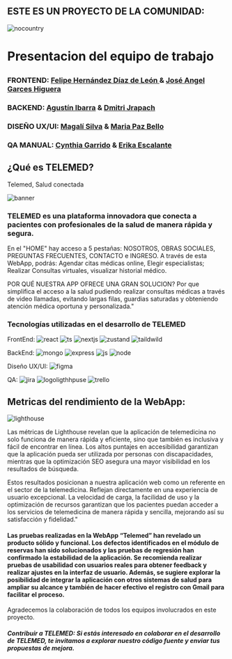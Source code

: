 ## ESTE ES UN PROYECTO DE LA COMUNIDAD:
  ![nocountry](https://github.com/user-attachments/assets/1944147c-7df8-4ca4-8299-0dce040c1218)

# <p>Presentacion del equipo de trabajo <br>
### FRONTEND: [Felipe Hernández Díaz de León ](https://github.com/fhdzleon) & [José Angel Garces Higuera](https://github.com/Chech3) 
### BACKEND: [Agustín Ibarra](https://github.com/Agustin-Ibarra) &  [Dmitri Jrapach](https://github.com/DmitriJrapach) 
### DISEÑO UX/UI: [Magalí Silva](https://github.com/MagaliS-UXUI) & [Maria Paz Bello](https://www.behance.net/mariapazbello)
### QA MANUAL:   [Cynthia Garrido](https://www.linkedin/in/cynthia-garrido) & [Erika Escalante](https://github.com/Kaeri1708)

## ¿Qué es TELEMED? 
Telemed, Salud conectada

![banner](https://github.com/user-attachments/assets/49994382-47cb-44d2-a2d2-19a2b722b281)


### TELEMED es una plataforma innovadora que conecta a pacientes con profesionales de la salud de manera rápida y segura. 
En el "HOME" hay acceso a 5 pestañas: NOSOTROS, OBRAS SOCIALES, PREGUNTAS FRECUENTES, CONTACTO e INGRESO.
A través de esta WebApp, podrás:
Agendar citas médicas online, Elegir especialistas; Realizar Consultas virtuales, visualizar historial médico.

POR QUÉ NUESTRA APP OFRECE UNA GRAN SOLUCION? Por que simplifica el acceso a la salud pudiendo realizar consultas médicas a través de video llamadas, evitando largas filas, guardias saturadas y obteniendo atención médica oportuna y personalizada."


### Tecnologías utilizadas en el desarrollo de TELEMED
FrontEnd: 
![react](https://github.com/user-attachments/assets/406db800-0846-432e-8f78-24fd87529ea9)
![ts](https://github.com/user-attachments/assets/d52b07e0-f35d-4a9a-b7b3-3042c6a32a1d)
![nextjs](https://github.com/user-attachments/assets/40a2ba66-a406-48f2-bdae-a113e6dc1f73)
![zustand](https://github.com/user-attachments/assets/59888fd3-c939-4220-a1e2-b42955a0696e)
![taildwild](https://github.com/user-attachments/assets/032fce8d-3ac1-4d98-aed3-746ee93aa810)

BackEnd:
![mongo](https://github.com/user-attachments/assets/4dd0ef6a-eb50-4086-9541-bab3041932ad)
![express](https://github.com/user-attachments/assets/b75728ae-4199-4926-92da-e53c6c58dff1)
![js](https://github.com/user-attachments/assets/cc2194ba-d171-449a-93fe-b4d1368575d4)
![node](https://github.com/user-attachments/assets/a55f43d6-2fa8-4219-a88e-684329f62d3a)

Diseño UX/UI:
![figma](https://github.com/user-attachments/assets/c8bef994-b179-46cc-a69b-d63cdbc87865)

QA:
![jira](https://github.com/user-attachments/assets/2236ea5c-a080-4629-9d8b-c311bc3b39de)
![logoligthhpuse](https://github.com/user-attachments/assets/3b0c3cfb-e70c-4d28-ba9d-ee89d4c420c4)
![trello](https://github.com/user-attachments/assets/b14d9107-4b2b-49a8-96c6-efa0365230c7)

## Metricas del rendimiento de la WebApp:
![lighthouse](https://github.com/user-attachments/assets/03a078fd-4d05-4c15-b325-a9cc69c8b714)

Las métricas de Lighthouse revelan que la aplicación de telemedicina no solo funciona de manera rápida y eficiente, sino que también es inclusiva y fácil de encontrar en línea. Los altos puntajes en accesibilidad garantizan que la aplicación pueda ser utilizada por personas con discapacidades, mientras que la optimización SEO asegura una mayor visibilidad en los resultados de búsqueda. 

Estos resultados posicionan a nuestra aplicación web como un referente en el sector de la telemedicina. Reflejan directamente en una experiencia de usuario excepcional. La velocidad de carga, la facilidad de uso y la optimización de recursos garantizan que los pacientes puedan acceder a los servicios de telemedicina de manera rápida y sencilla, mejorando así su satisfacción y fidelidad."

#### Las pruebas realizadas en la WebApp “Telemed” han revelado un producto sólido y funcional. Los defectos identificados en el módulo de reservas han sido solucionados y las pruebas de regresión han confirmado la estabilidad de la aplicación. Se recomienda realizar pruebas de usabilidad con usuarios reales para obtener feedback y realizar ajustes en la interfaz de usuario. Además, se sugiere explorar la posibilidad de integrar la aplicación con otros sistemas de salud para ampliar su alcance y también de hacer efectivo el registro con Gmail para facilitar el proceso. 
Agradecemos la colaboración de todos los equipos involucrados en este proyecto.


##### Contribuir a TELEMED: Si estás interesado en colaborar en el desarrollo de TELEMED, te invitamos a explorar nuestro código fuente y enviar tus propuestas de mejora.

